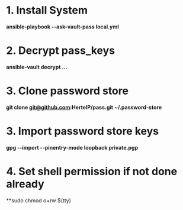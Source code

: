# 1. Install System
**ansible-playbook --ask-vault-pass local.yml**

# 2. Decrypt pass_keys
**ansible-vault decrypt ...**

# 3. Clone password store
**git clone git@github.com:HertelP/pass.git ~/.password-store**

# 3. Import password store keys
**gpg --import --pinentry-mode loopback private.pgp**

# 4. Set shell permission if not done already
**sudo chmod o+rw $(tty)
